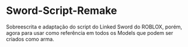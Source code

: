 # Sword-Script-Remake
Sobreescrita e adaptação do script do Linked Sword do ROBLOX, porém, agora para usar como referência em todos os Models que podem ser criados como arma.
